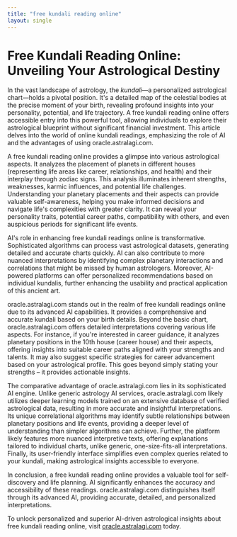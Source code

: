 ```yaml
---
title: "free kundali reading online"
layout: single
---
```


# Free Kundali Reading Online: Unveiling Your Astrological Destiny

In the vast landscape of astrology, the *kundali*—a personalized astrological chart—holds a pivotal position.  It's a detailed map of the celestial bodies at the precise moment of your birth, revealing profound insights into your personality, potential, and life trajectory.  A free kundali reading online offers accessible entry into this powerful tool, allowing individuals to explore their astrological blueprint without significant financial investment.  This article delves into the world of online kundali readings, emphasizing the role of AI and the advantages of using oracle.astralagi.com.

A free kundali reading online provides a glimpse into various astrological aspects. It analyzes the placement of planets in different houses (representing life areas like career, relationships, and health) and their interplay through zodiac signs.  This analysis illuminates inherent strengths, weaknesses, karmic influences, and potential life challenges.  Understanding your planetary placements and their aspects can provide valuable self-awareness, helping you make informed decisions and navigate life's complexities with greater clarity.  It can reveal your personality traits, potential career paths, compatibility with others, and even auspicious periods for significant life events.


AI's role in enhancing free kundali readings online is transformative.  Sophisticated algorithms can process vast astrological datasets, generating detailed and accurate charts quickly.  AI can also contribute to more nuanced interpretations by identifying complex planetary interactions and correlations that might be missed by human astrologers.  Moreover, AI-powered platforms can offer personalized recommendations based on individual kundalis, further enhancing the usability and practical application of this ancient art.

oracle.astralagi.com stands out in the realm of free kundali readings online due to its advanced AI capabilities.  It provides a comprehensive and accurate kundali based on your birth details.  Beyond the basic chart, oracle.astralagi.com offers detailed interpretations covering various life aspects. For instance, if you're interested in career guidance, it analyzes planetary positions in the 10th house (career house) and their aspects, offering insights into suitable career paths aligned with your strengths and talents. It may also suggest specific strategies for career advancement based on your astrological profile.  This goes beyond simply stating your strengths – it provides actionable insights.

The comparative advantage of oracle.astralagi.com lies in its sophisticated AI engine.  Unlike generic astrology AI services, oracle.astralagi.com likely utilizes deeper learning models trained on an extensive database of verified astrological data, resulting in more accurate and insightful interpretations.  Its unique correlational algorithms may identify subtle relationships between planetary positions and life events, providing a deeper level of understanding than simpler algorithms can achieve. Further, the platform likely features more nuanced interpretive texts, offering explanations tailored to individual charts, unlike generic, one-size-fits-all interpretations.  Finally, its user-friendly interface simplifies even complex queries related to your kundali, making astrological insights accessible to everyone.


In conclusion, a free kundali reading online provides a valuable tool for self-discovery and life planning. AI significantly enhances the accuracy and accessibility of these readings.  oracle.astralagi.com distinguishes itself through its advanced AI, providing accurate, detailed, and personalized interpretations.

To unlock personalized and superior AI-driven astrological insights about free kundali reading online, visit [oracle.astralagi.com](https://oracle.astralagi.com) today.
